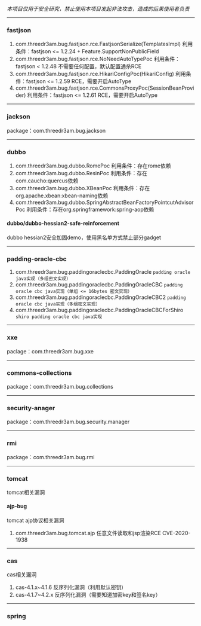 *本项目仅用于安全研究，禁止使用本项目发起非法攻击，造成的后果使用者负责*

---

### fastjson
1. com.threedr3am.bug.fastjson.rce.FastjsonSerialize(TemplatesImpl) 利用条件：fastjson <= 1.2.24 + Feature.SupportNonPublicField
2. com.threedr3am.bug.fastjson.rce.NoNeedAutoTypePoc 利用条件：fastjson < 1.2.48 不需要任何配置，默认配置通杀RCE
3. com.threedr3am.bug.fastjson.rce.HikariConfigPoc(HikariConfig) 利用条件：fastjson <= 1.2.59 RCE，需要开启AutoType
4. com.threedr3am.bug.fastjson.rce.CommonsProxyPoc(SessionBeanProvider) 利用条件：fastjson <= 1.2.61 RCE，需要开启AutoType

---

### jackson
package：com.threedr3am.bug.jackson

---

### dubbo
1. com.threedr3am.bug.dubbo.RomePoc 利用条件：存在rome依赖
2. com.threedr3am.bug.dubbo.ResinPoc 利用条件：存在com.caucho:quercus依赖
3. com.threedr3am.bug.dubbo.XBeanPoc 利用条件：存在org.apache.xbean:xbean-naming依赖
4. com.threedr3am.bug.dubbo.SpringAbstractBeanFactoryPointcutAdvisorPoc 利用条件：存在org.springframework:spring-aop依赖

#### dubbo/dubbo-hessian2-safe-reinforcement
dubbo hessian2安全加固demo，使用黑名单方式禁止部分gadget

---

### padding-oracle-cbc
1. com.threedr3am.bug.paddingoraclecbc.PaddingOracle ```padding oracle java实现（多组密文实现）```
2. com.threedr3am.bug.paddingoraclecbc.PaddingOracleCBC ```padding oracle cbc java实现（单组 <= 16bytes 密文实现）```
3. com.threedr3am.bug.paddingoraclecbc.PaddingOracleCBC2 ```padding oracle cbc java实现（多组密文实现）```
4. com.threedr3am.bug.paddingoraclecbc.PaddingOracleCBCForShiro ```shiro padding oracle cbc java实现```

---

### xxe
paclage：com.threedr3am.bug.xxe

---

### commons-collections
package：com.threedr3am.bug.collections

---

###  security-anager
package：com.threedr3am.bug.security.manager

---

### rmi
package：com.threedr3am.bug.rmi

---

### tomcat
tomcat相关漏洞

#### ajp-bug
tomcat ajp协议相关漏洞 
1. com.threedr3am.bug.tomcat.ajp 任意文件读取和jsp渲染RCE CVE-2020-1938

---

### cas

cas相关漏洞 

1. cas-4.1.x~4.1.6 反序列化漏洞（利用默认密钥）
2. cas-4.1.7~4.2.x 反序列化漏洞（需要知道加密key和签名key）

---

### spring